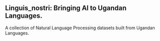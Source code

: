 ## Linguis_nostri: Bringing AI to Ugandan Languages.
A collection of Natural Language Processing datasets built from Ugandan Languages.

